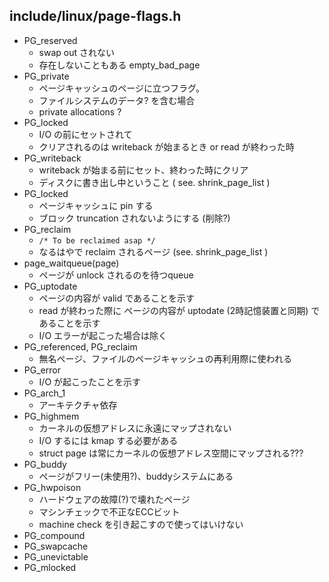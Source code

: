 ## include/linux/page-flags.h

 * PG_reserved
   * swap out されない
   * 存在しないこともある empty_bad_page
 * PG_private
   * ページキャッシュのページに立つフラグ。
   * ファイルシステムのデータ? を含む場合
   * private allocations ?
 * PG_locked
   * I/O の前にセットされて
   * クリアされるのは writeback が始まるとき or read が終わった時
 * PG_writeback
   * writeback が始まる前にセット、終わった時にクリア
   * ディスクに書き出し中ということ ( see. shrink_page_list )
 * PG_locked
   * ページキャッシュに pin する
   * ブロック truncation されないようにする (削除?)
 * PG_reclaim
   * `/* To be reclaimed asap */`
   * なるはやで reclaim されるページ (see. shrink_page_list )
 * page_waitqueue(page)
   * ページが unlock されるのを待つqueue
 * PG_uptodate
   * ページの内容が valid であることを示す
   * read が終わった際に ページの内容が uptodate (2時記憶装置と同期) であることを示す
   * I/O エラーが起こった場合は除く
 * PG_referenced, PG_reclaim
   * 無名ページ、ファイルのページキャッシュの再利用際に使われる
 * PG_error
   * I/O が起こったことを示す
 * PG_arch_1
   * アーキテクチャ依存
 * PG_highmem
   * カーネルの仮想アドレスに永遠にマップされない
   * I/O するには kmap する必要がある
   * struct page は常にカーネルの仮想アドレス空間にマップされる???
 * PG_buddy
   * ページがフリー(未使用?)、buddyシステムにある
 * PG_hwpoison
   * ハードウェアの故障(?)で壊れたページ
   * マシンチェックで不正なECCビット
   * machine check を引き起こすので使ってはいけない
 * PG_compound
 * PG_swapcache
 * PG_unevictable
 * PG_mlocked
